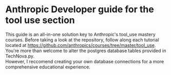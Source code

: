 # Anthropic Developer guide for the tool use section
This guide is an all-in-one solution key to Anthropic's tool_use mastery courses.
Before taking a look at the repository, follow along each tutorial located at https://github.com/anthropics/courses/tree/master/tool_use. \
You're more than welcome to alter the postgres database tables provided in TechNova.py. \
However, I reccomend creating your own database connections for a more comprehensive educational experience.  

